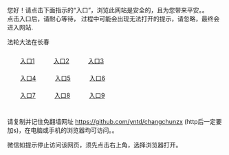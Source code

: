 您好！请点击下面指示的“入口”，浏览此网站是安全的，且为您带来平安。。 <br/>
点击入口后，请耐心等待， 过程中可能会出现无法打开的提示，请忽略，最终会进入网站. </br>

法轮大法在长春<br/>
<div style="padding:10px"><a style="margin:20px" target="_blank" href="https://d2s307q5wzfyte.cloudfront.net/2Qpsp?vxsjbnh" id="ccLink1" rel="nofollow">入口1</a> <a target="_blank" style="margin:20px" href="https://d31iqt82u7m7g3.cloudfront.net/2Qpsp?cjzqydla" id="ccLink2" rel="nofollow">入口2</a> <a style="margin:20px" target="_blank" href="https://d356ym6ezn3lrq.cloudfront.net/2Qpsp?lfpqnlf" id="ccLink3" rel="nofollow">入口3</a></div>

<div style="padding:10px" ><a style="margin:20px" target="_blank" href="https://d2s307q5wzfyte.cloudfront.net/2Qpsp?vxsjbnh" id="ccLink4" rel="nofollow">入口4</a> <a style="margin:20px" href="https://d31iqt82u7m7g3.cloudfront.net/2Qpsp?cjzqydla" target="_blank" id="ccLink5" rel="nofollow">入口5</a> <a style="margin:20px" href="https://d356ym6ezn3lrq.cloudfront.net/2Qpsp?lfpqnlf" target="_blank" id="ccLink6" rel="nofollow">入口6</a></div>

<div style="padding:10px"><a style="margin:20px" target="_blank" href="https://d2s307q5wzfyte.cloudfront.net/2Qpsp?vxsjbnh" id="ccLink7" rel="nofollow">入口7</a> <a style="margin:20px" href="https://d31iqt82u7m7g3.cloudfront.net/2Qpsp?cjzqydla" target="_blank" id="ccLink8" rel="nofollow">入口8</a> <a style="margin:20px" target="_blank" href="https://d356ym6ezn3lrq.cloudfront.net/2Qpsp?lfpqnlf" id="ccLink9" rel="nofollow">入口9</a></div>

<br/>



请复制并记住免翻墙网址 https://github.com/yntd/changchunzx (http后一定要加s)，在电脑或手机的浏览器均可访问。。<br/>

微信如提示停止访问该网页，须先点击右上角，选择浏览器打开。
